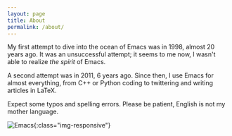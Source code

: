 ```yaml
---
layout: page
title: About
permalink: /about/
---
```


My first attempt to dive into the ocean of Emacs was in 1998, almost
20 years ago. It was an unsuccessful attempt; it seems to me now, I
wasn't able to realize *the spirit* of Emacs.

A second attempt was in 2011, 6 years ago. Since then, I use Emacs for
almost everything, from C++ or Python coding to twittering and writing
articles in LaTeX.

Expect some typos and spelling errors. Please be patient, English is
not my mother language.

![Emacs]({{site.url}}/assets/img/its-cover.png){:class="img-responsive"}
